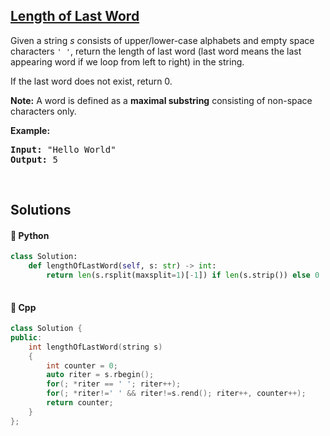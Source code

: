 ## [Length of Last Word](https://leetcode.com/problems/length-of-last-word)

<p>Given a string <i>s</i> consists of upper/lower-case alphabets and empty space characters <code>&#39; &#39;</code>, return the length of last word (last word means the last appearing word if we loop from left to right) in the string.</p>

<p>If the last word does not exist, return 0.</p>

<p><b>Note:</b> A word is defined as a <strong>maximal substring</strong> consisting&nbsp;of non-space characters only.</p>

<p><b>Example:</b></p>

<pre>
<b>Input:</b> &quot;Hello World&quot;
<b>Output:</b> 5
</pre>

<p>&nbsp;</p>


## Solutions
#### 🐍 Python
```python
class Solution:
    def lengthOfLastWord(self, s: str) -> int:
        return len(s.rsplit(maxsplit=1)[-1]) if len(s.strip()) else 0
        
```
#### 🧠 Cpp
```cpp
class Solution {
public:
    int lengthOfLastWord(string s)
    {
        int counter = 0;
        auto riter = s.rbegin();
        for(; *riter == ' '; riter++);
        for(; *riter!=' ' && riter!=s.rend(); riter++, counter++);
        return counter;
    }
};
```
